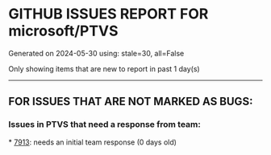 
# GITHUB ISSUES REPORT FOR microsoft/PTVS


Generated on 2024-05-30 using: stale=30, all=False


Only showing items that are new to report in past 1 day(s)


---

## FOR ISSUES THAT ARE NOT MARKED AS BUGS:


### Issues in PTVS that need a response from team:


\* [7913](https://github.com/microsoft/PTVS/issues/7913 "python vesion is 3.12.3 but in vs2022(17.10.0) show 3.1"): needs an initial team response (0 days old)
